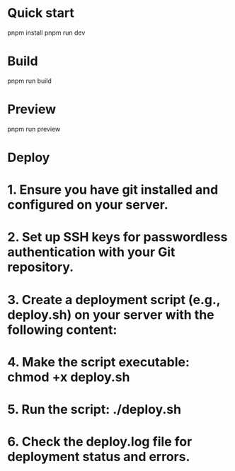 #  Quick start
pnpm install
pnpm run dev
#  Build
pnpm run build
#  Preview
pnpm run preview
#  Deploy
#  1.  Ensure you have git installed and configured on your server.
#  2.  Set up SSH keys for passwordless authentication with your Git repository.
#  3.  Create a deployment script (e.g., deploy.sh) on your server with the following content:
#  4.  Make the script executable: chmod +x deploy.sh
#  5.  Run the script: ./deploy.sh
#  6.  Check the deploy.log file for deployment status and errors.      
